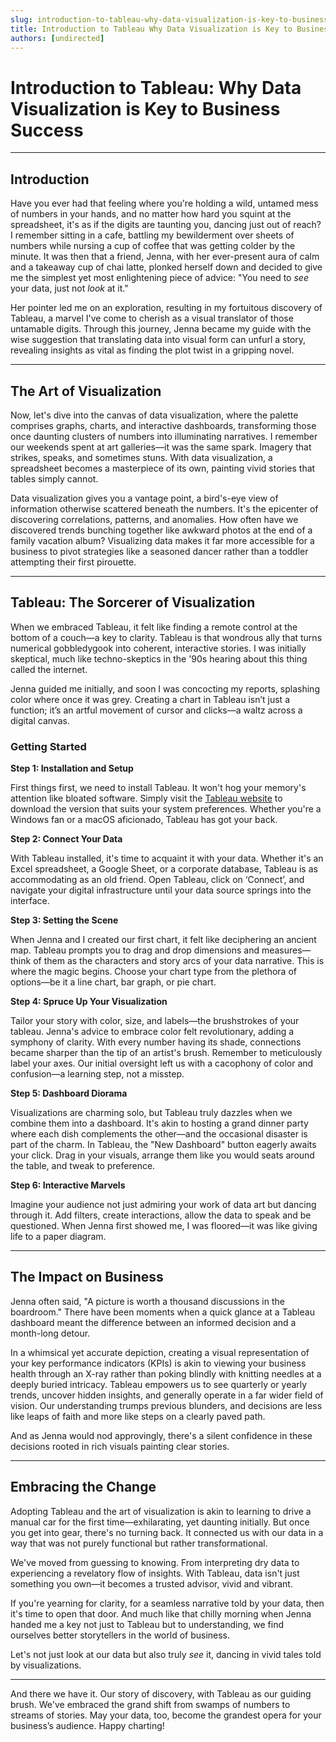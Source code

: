 ```yaml
---
slug: introduction-to-tableau-why-data-visualization-is-key-to-business-success
title: Introduction to Tableau Why Data Visualization is Key to Business Success
authors: [undirected]
---
```



# Introduction to Tableau: Why Data Visualization is Key to Business Success

---

## Introduction

Have you ever had that feeling where you're holding a wild, untamed mess of numbers in your hands, and no matter how hard you squint at the spreadsheet, it's as if the digits are taunting you, dancing just out of reach? I remember sitting in a cafe, battling my bewilderment over sheets of numbers while nursing a cup of coffee that was getting colder by the minute. It was then that a friend, Jenna, with her ever-present aura of calm and a takeaway cup of chai latte, plonked herself down and decided to give me the simplest yet most enlightening piece of advice: "You need to *see* your data, just not *look* at it."

Her pointer led me on an exploration, resulting in my fortuitous discovery of Tableau, a marvel I've come to cherish as a visual translator of those untamable digits. Through this journey, Jenna became my guide with the wise suggestion that translating data into visual form can unfurl a story, revealing insights as vital as finding the plot twist in a gripping novel.

---

## The Art of Visualization

Now, let's dive into the canvas of data visualization, where the palette comprises graphs, charts, and interactive dashboards, transforming those once daunting clusters of numbers into illuminating narratives. I remember our weekends spent at art galleries—it was the same spark. Imagery that strikes, speaks, and sometimes stuns. With data visualization, a spreadsheet becomes a masterpiece of its own, painting vivid stories that tables simply cannot.

Data visualization gives you a vantage point, a bird's-eye view of information otherwise scattered beneath the numbers. It's the epicenter of discovering correlations, patterns, and anomalies. How often have we discovered trends bunching together like awkward photos at the end of a family vacation album? Visualizing data makes it far more accessible for a business to pivot strategies like a seasoned dancer rather than a toddler attempting their first pirouette.

---

## Tableau: The Sorcerer of Visualization

When we embraced Tableau, it felt like finding a remote control at the bottom of a couch—a key to clarity. Tableau is that wondrous ally that turns numerical gobbledygook into coherent, interactive stories. I was initially skeptical, much like techno-skeptics in the '90s hearing about this thing called the internet. 

Jenna guided me initially, and soon I was concocting my reports, splashing color where once it was grey. Creating a chart in Tableau isn’t just a function; it’s an artful movement of cursor and clicks—a waltz across a digital canvas.

### Getting Started

**Step 1: Installation and Setup**

First things first, we need to install Tableau. It won't hog your memory's attention like bloated software. Simply visit the [Tableau website](https://www.tableau.com/) to download the version that suits your system preferences. Whether you're a Windows fan or a macOS aficionado, Tableau has got your back.

**Step 2: Connect Your Data**

With Tableau installed, it's time to acquaint it with your data. Whether it's an Excel spreadsheet, a Google Sheet, or a corporate database, Tableau is as accommodating as an old friend. Open Tableau, click on ‘Connect’, and navigate your digital infrastructure until your data source springs into the interface.

**Step 3: Setting the Scene**

When Jenna and I created our first chart, it felt like deciphering an ancient map. Tableau prompts you to drag and drop dimensions and measures—think of them as the characters and story arcs of your data narrative. This is where the magic begins. Choose your chart type from the plethora of options—be it a line chart, bar graph, or pie chart.

**Step 4: Spruce Up Your Visualization**

Tailor your story with color, size, and labels—the brushstrokes of your tableau. Jenna's advice to embrace color felt revolutionary, adding a symphony of clarity. With every number having its shade, connections became sharper than the tip of an artist's brush. Remember to meticulously label your axes. Our initial oversight left us with a cacophony of color and confusion—a learning step, not a misstep.

**Step 5: Dashboard Diorama**

Visualizations are charming solo, but Tableau truly dazzles when we combine them into a dashboard. It's akin to hosting a grand dinner party where each dish complements the other—and the occasional disaster is part of the charm. In Tableau, the "New Dashboard" button eagerly awaits your click. Drag in your visuals, arrange them like you would seats around the table, and tweak to preference.

**Step 6: Interactive Marvels**

Imagine your audience not just admiring your work of data art but dancing through it. Add filters, create interactions, allow the data to speak and be questioned. When Jenna first showed me, I was floored—it was like giving life to a paper diagram.

---

## The Impact on Business

Jenna often said, "A picture is worth a thousand discussions in the boardroom." There have been moments when a quick glance at a Tableau dashboard meant the difference between an informed decision and a month-long detour.

In a whimsical yet accurate depiction, creating a visual representation of your key performance indicators (KPIs) is akin to viewing your business health through an X-ray rather than poking blindly with knitting needles at a deeply buried intricacy. Tableau empowers us to see quarterly or yearly trends, uncover hidden insights, and generally operate in a far wider field of vision. Our understanding trumps previous blunders, and decisions are less like leaps of faith and more like steps on a clearly paved path.

And as Jenna would nod approvingly, there's a silent confidence in these decisions rooted in rich visuals painting clear stories.

---

## Embracing the Change

Adopting Tableau and the art of visualization is akin to learning to drive a manual car for the first time—exhilarating, yet daunting initially. But once you get into gear, there's no turning back. It connected us with our data in a way that was not purely functional but rather transformational.

We've moved from guessing to knowing. From interpreting dry data to experiencing a revelatory flow of insights. With Tableau, data isn't just something you own—it becomes a trusted advisor, vivid and vibrant.

If you're yearning for clarity, for a seamless narrative told by your data, then it's time to open that door. And much like that chilly morning when Jenna handed me a key not just to Tableau but to understanding, we find ourselves better storytellers in the world of business.

Let's not just look at our data but also truly *see* it, dancing in vivid tales told by visualizations.

--- 

And there we have it. Our story of discovery, with Tableau as our guiding brush. We've embraced the grand shift from swamps of numbers to streams of stories. May your data, too, become the grandest opera for your business’s audience. Happy charting!